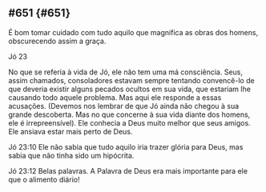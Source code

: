 ## #651 {#651}

É bom tomar cuidado com tudo aquilo que magnifica as obras dos homens, obscurecendo assim a graça.

Jó 23

No que se referia à vida de Jó, ele não tem uma má consciência. Seus, assim chamados, consoladores estavam sempre tentando convencê-lo de que deveria existir alguns pecados ocultos em sua vida, que estariam lhe causando todo aquele problema. Mas aqui ele responde a essas acusações. (Devemos nos lembrar de que Jó ainda não chegou à sua grande descoberta. Mas no que concerne à sua vida diante dos homens, ele é irrepreensível). Ele conhecia a Deus muito melhor que seus amigos. Ele ansiava estar mais perto de Deus.

Jó 23:10 Ele não sabia que tudo aquilo iria trazer glória para Deus, mas sabia que não tinha sido um hipócrita.

Jó 23:12 Belas palavras. A Palavra de Deus era mais importante para ele que o alimento diário!